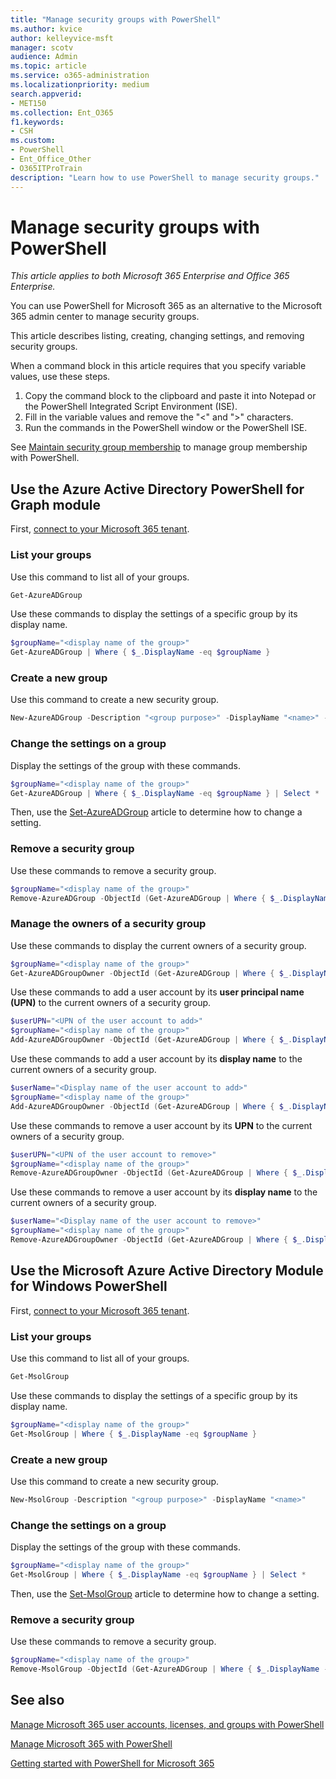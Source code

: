 ```yaml
---
title: "Manage security groups with PowerShell"
ms.author: kvice
author: kelleyvice-msft
manager: scotv
audience: Admin
ms.topic: article
ms.service: o365-administration
ms.localizationpriority: medium
search.appverid:
- MET150
ms.collection: Ent_O365
f1.keywords:
- CSH
ms.custom: 
- PowerShell
- Ent_Office_Other
- O365ITProTrain
description: "Learn how to use PowerShell to manage security groups."
---
```


# Manage security groups with PowerShell

*This article applies to both Microsoft 365 Enterprise and Office 365 Enterprise.*

You can use PowerShell for Microsoft 365 as an alternative to the Microsoft 365 admin center to manage security groups. 

This article describes listing, creating, changing settings, and removing security groups. 

When a command block in this article requires that you specify variable values, use these steps.

1. Copy the command block to the clipboard and paste it into Notepad or the PowerShell Integrated Script Environment (ISE).
2. Fill in the variable values and remove the "<" and ">" characters.
3. Run the commands in the PowerShell window or the PowerShell ISE.

See [Maintain security group membership](maintain-group-membership-with-microsoft-365-powershell.md) to manage group membership with PowerShell.

## Use the Azure Active Directory PowerShell for Graph module

First, [connect to your Microsoft 365 tenant](connect-to-microsoft-365-powershell.md#connect-with-the-azure-active-directory-powershell-for-graph-module).

### List your groups

Use this command to list all of your groups.

```powershell
Get-AzureADGroup
```
Use these commands to display the settings of a specific group by its display name.

```powershell
$groupName="<display name of the group>"
Get-AzureADGroup | Where { $_.DisplayName -eq $groupName }
```

### Create a new group

Use this command to create a new security group.

```powershell
New-AzureADGroup -Description "<group purpose>" -DisplayName "<name>" -MailEnabled $false -SecurityEnabled $true -MailNickName "<email name>"
```

### Change the settings on a group

Display the settings of the group with these commands.

```powershell
$groupName="<display name of the group>"
Get-AzureADGroup | Where { $_.DisplayName -eq $groupName } | Select *
```

Then, use the [Set-AzureADGroup](/powershell/module/azuread/set-azureadgroup) article to determine how to change a setting.

### Remove a security group

Use these commands to remove a security group.

```powershell
$groupName="<display name of the group>"
Remove-AzureADGroup -ObjectId (Get-AzureADGroup | Where { $_.DisplayName -eq $groupName }).ObjectId
```

### Manage the owners of a security group

Use these commands to display the current owners of a security group.

```powershell
$groupName="<display name of the group>"
Get-AzureADGroupOwner -ObjectId (Get-AzureADGroup | Where { $_.DisplayName -eq $groupName }).ObjectId
```
Use these commands to add a user account by its **user principal name (UPN)** to the current owners of a security group.

```powershell
$userUPN="<UPN of the user account to add>"
$groupName="<display name of the group>"
Add-AzureADGroupOwner -ObjectId (Get-AzureADGroup | Where { $_.DisplayName -eq $groupName }).ObjectId -RefObjectId (Get-AzureADUser | Where { $_.UserPrincipalName -eq $userUPN }).ObjectId
```
Use these commands to add a user account by its **display name** to the current owners of a security group.

```powershell
$userName="<Display name of the user account to add>"
$groupName="<display name of the group>"
Add-AzureADGroupOwner -ObjectId (Get-AzureADGroup | Where { $_.DisplayName -eq $groupName }).ObjectId -RefObjectId (Get-AzureADUser | Where { $_.DisplayName -eq $userName }).ObjectId
```
Use these commands to remove a user account by its **UPN** to the current owners of a security group.

```powershell
$userUPN="<UPN of the user account to remove>"
$groupName="<display name of the group>"
Remove-AzureADGroupOwner -ObjectId (Get-AzureADGroup | Where { $_.DisplayName -eq $groupName }).ObjectId -OwnerId (Get-AzureADUser | Where { $_.UserPrincipalName -eq $userUPN }).ObjectId
```

Use these commands to remove a user account by its **display name** to the current owners of a security group.

```powershell
$userName="<Display name of the user account to remove>"
$groupName="<display name of the group>"
Remove-AzureADGroupOwner -ObjectId (Get-AzureADGroup | Where { $_.DisplayName -eq $groupName }).ObjectId -OwnerId (Get-AzureADUser | Where { $_.DisplayName -eq $userName }).ObjectId
```

## Use the Microsoft Azure Active Directory Module for Windows PowerShell

First, [connect to your Microsoft 365 tenant](connect-to-microsoft-365-powershell.md#connect-with-the-microsoft-azure-active-directory-module-for-windows-powershell).

### List your groups

Use this command to list all of your groups.

```powershell
Get-MsolGroup
```
Use these commands to display the settings of a specific group by its display name.

```powershell
$groupName="<display name of the group>"
Get-MsolGroup | Where { $_.DisplayName -eq $groupName }
```

### Create a new group

Use this command to create a new security group.

```powershell
New-MsolGroup -Description "<group purpose>" -DisplayName "<name>"
```

### Change the settings on a group

Display the settings of the group with these commands.

```powershell
$groupName="<display name of the group>"
Get-MsolGroup | Where { $_.DisplayName -eq $groupName } | Select *
```

Then, use the [Set-MsolGroup](/powershell/module/msonline/set-msolgroup) article to determine how to change a setting.

### Remove a security group

Use these commands to remove a security group.

```powershell
$groupName="<display name of the group>"
Remove-MsolGroup -ObjectId (Get-AzureADGroup | Where { $_.DisplayName -eq $groupName }).ObjectId
```

## See also

[Manage Microsoft 365 user accounts, licenses, and groups with PowerShell](manage-user-accounts-and-licenses-with-microsoft-365-powershell.md)
  
[Manage Microsoft 365 with PowerShell](manage-microsoft-365-with-microsoft-365-powershell.md)
  
[Getting started with PowerShell for Microsoft 365](getting-started-with-microsoft-365-powershell.md)